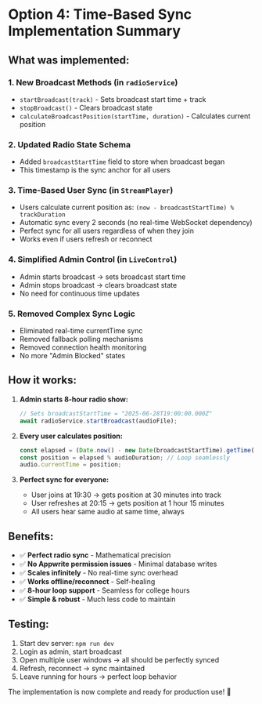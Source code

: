 # Option 4: Time-Based Sync Implementation Summary

## What was implemented:

### 1. **New Broadcast Methods** (in `radioService`)
- `startBroadcast(track)` - Sets broadcast start time + track
- `stopBroadcast()` - Clears broadcast state
- `calculateBroadcastPosition(startTime, duration)` - Calculates current position

### 2. **Updated Radio State Schema**
- Added `broadcastStartTime` field to store when broadcast began
- This timestamp is the sync anchor for all users

### 3. **Time-Based User Sync** (in `StreamPlayer`)
- Users calculate current position as: `(now - broadcastStartTime) % trackDuration`
- Automatic sync every 2 seconds (no real-time WebSocket dependency)
- Perfect sync for all users regardless of when they join
- Works even if users refresh or reconnect

### 4. **Simplified Admin Control** (in `LiveControl`)
- Admin starts broadcast → sets broadcast start time
- Admin stops broadcast → clears broadcast state
- No need for continuous time updates

### 5. **Removed Complex Sync Logic**
- Eliminated real-time currentTime sync
- Removed fallback polling mechanisms
- Removed connection health monitoring
- No more "Admin Blocked" states

## How it works:

1. **Admin starts 8-hour radio show:**
   ```javascript
   // Sets broadcastStartTime = "2025-06-28T19:00:00.000Z"
   await radioService.startBroadcast(audioFile);
   ```

2. **Every user calculates position:**
   ```javascript
   const elapsed = (Date.now() - new Date(broadcastStartTime).getTime()) / 1000;
   const position = elapsed % audioDuration; // Loop seamlessly
   audio.currentTime = position;
   ```

3. **Perfect sync for everyone:**
   - User joins at 19:30 → gets position at 30 minutes into track
   - User refreshes at 20:15 → gets position at 1 hour 15 minutes 
   - All users hear same audio at same time, always

## Benefits:
- ✅ **Perfect radio sync** - Mathematical precision
- ✅ **No Appwrite permission issues** - Minimal database writes
- ✅ **Scales infinitely** - No real-time sync overhead
- ✅ **Works offline/reconnect** - Self-healing
- ✅ **8-hour loop support** - Seamless for college hours
- ✅ **Simple & robust** - Much less code to maintain

## Testing:
1. Start dev server: `npm run dev`
2. Login as admin, start broadcast
3. Open multiple user windows → all should be perfectly synced
4. Refresh, reconnect → sync maintained
5. Leave running for hours → perfect loop behavior

The implementation is now complete and ready for production use! 🎉

